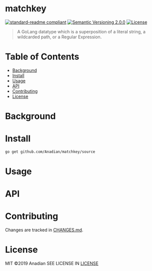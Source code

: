 # matchkey
[![standard-readme compliant](https://img.shields.io/badge/readme%20style-standard-brightgreen.svg?style=flat-square)](https://github.com/RichardLitt/standard-readme)
[![Semantic Versioning 2.0.0](https://img.shields.io/badge/semver-2.0.0-brightgreen?style=flat-square)](https://semver.org/spec/v2.0.0.html)
[![License](https://img.shields.io/github/license/Anadian/matchkey)](https://github.com/Anadian/matchkey/Documents/LICENSE)

> A GoLang datatype which is a superposition of a literal string, a wildcarded path, or a Regular Expression.
# Table of Contents
- [Background](#Background)
- [Install](#Install)
- [Usage](#Usage)
- [API](#API)
- [Contributing](#Contributing)
- [License](#License)
# Background
# Install
```bash
go get github.com/Anadian/matchkey/source
```
# Usage
# API
# Contributing
Changes are tracked in [CHANGES.md](CHANGES.md).
# License
MIT ©2019 Anadian
SEE LICENSE IN [LICENSE](LICENSE)
